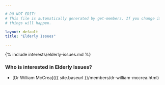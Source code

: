 ```yaml
---

# DO NOT EDIT!
# This file is automatically generated by get-members. If you change it, bad
# things will happen.

layout: default
title: "Elderly Issues"

---
```


{% include interests/elderly-issues.md %}

### Who is interested in Elderly Issues?


* [Dr William McCrea]({{ site.baseurl }}/members/dr-william-mccrea.html)
